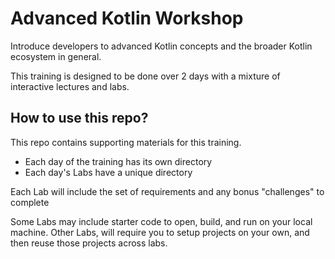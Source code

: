 # Advanced Kotlin Workshop
Introduce developers to advanced Kotlin concepts and the broader Kotlin ecosystem in general.

This training is designed to be done over 2 days with a mixture of interactive lectures and labs.

## How to use this repo?
This repo contains supporting materials for this training.
- Each day of the training has its own directory
- Each day's Labs have a unique directory

Each Lab will include the set of requirements and any bonus "challenges" to complete

Some Labs may include starter code to open, build, and run on your local machine.
Other Labs, will require you to setup projects on your own, and then reuse those projects across labs.
